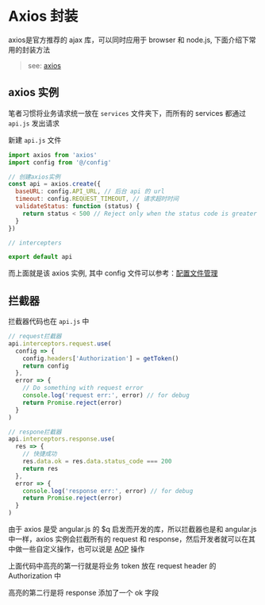 # Axios 封装
axios是官方推荐的 ajax 库，可以同时应用于 browser 和 node.js, 下面介绍下常用的封装方法

> see: [axios](https://github.com/axios/axios)

## axios 实例

笔者习惯将业务请求统一放在 `services` 文件夹下，而所有的 services 都通过 `api.js` 发出请求

新建 `api.js` 文件

```js
import axios from 'axios'
import config from '@/config'

// 创建axios实例
const api = axios.create({
  baseURL: config.API_URL, // 后台 api 的 url
  timeout: config.REQUEST_TIMEOUT, // 请求超时时间
  validateStatus: function (status) {
    return status < 500 // Reject only when the status code is greater than 500
  }
})

// intercepters

export default api
```

而上面就是该 axios 实例, 其中 config 文件可以参考：[配置文件管理](/docs/configs/config.md)

## 拦截器

拦截器代码也在 `api.js` 中

```js {4,18}
// request拦截器
api.interceptors.request.use(
  config => {
    config.headers['Authorization'] = getToken()
    return config
  },
  error => {
    // Do something with request error
    console.log('request err:', error) // for debug
    return Promise.reject(error)
  }
)

// respone拦截器
api.interceptors.response.use(
  res => {
    // 快捷成功
    res.data.ok = res.data.status_code === 200
    return res
  },
  error => {
    console.log('response err:', error) // for debug
    return Promise.reject(error)
  }
)
```

由于 axios 是受 angular.js 的 $q 启发而开发的库，所以拦截器也是和 angular.js 中一样，axios 实例会拦截所有的 request 和 response，然后开发者就可以在其中做一些自定义操作，也可以说是 [AOP](https://zh.wikipedia.org/wiki/%E9%9D%A2%E5%90%91%E4%BE%A7%E9%9D%A2%E7%9A%84%E7%A8%8B%E5%BA%8F%E8%AE%BE%E8%AE%A1) 操作

上面代码中高亮的第一行就是将业务 token 放在 request header 的 Authorization 中

高亮的第二行是将 response 添加了一个 ok 字段